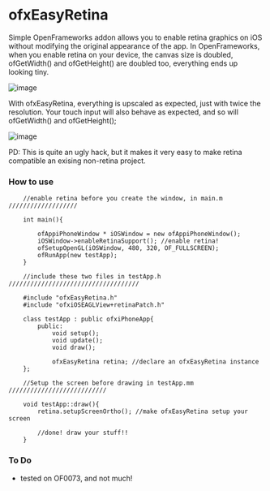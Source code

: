 # ofxEasyRetina


Simple OpenFrameworks addon allows you to enable retina graphics on iOS without modifying the original appearance of the app. In OpenFrameworks, when you enable retina on your device, the canvas size is doubled, ofGetWidth() and ofGetHeight() are doubled too, everything ends up looking tiny.

![image](http://farm9.staticflickr.com/8325/8402125653_7088e1a391_c.jpg)

With ofxEasyRetina, everything is upscaled as expected, just with twice the resolution. Your touch input will also behave as expected, and so will ofGetWidth() and ofGetHeight();

![image](http://farm9.staticflickr.com/8081/8403215406_73bfb81fdb_c.jpg)

PD: This is quite an ugly hack, but it makes it very easy to make retina compatible an exising non-retina project.


### How to use

		//enable retina before you create the window, in main.m ///////////////////
		
		int main(){

			ofAppiPhoneWindow * iOSWindow = new ofAppiPhoneWindow();
			iOSWindow->enableRetinaSupport(); //enable retina!
			ofSetupOpenGL(iOSWindow, 480, 320, OF_FULLSCREEN);
			ofRunApp(new testApp);
		}

		//include these two files in testApp.h ////////////////////////////////////
		
		#include "ofxEasyRetina.h"
		#include "ofxiOSEAGLView+retinaPatch.h"

		class testApp : public ofxiPhoneApp{
    		public:
        		void setup();
				void update();
		        void draw();
		
				ofxEasyRetina retina; //declare an ofxEasyRetina instance
		};
		
		//Setup the screen before drawing in testApp.mm ///////////////////////////
		
		void testApp::draw(){
			retina.setupScreenOrtho(); //make ofxEasyRetina setup your screen
			
			//done! draw your stuff!!
		}



### To Do

- tested on OF0073, and not much!